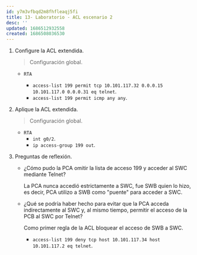 ```yaml
---
id: y7m3vfbqd2m8fhfleaqj5fi
title: 13- Laboratorio - ACL escenario 2
desc: ''
updated: 1686512932558
created: 1686508036530
---
```


1. Configure la ACL extendida.

	> Configuración global.

	- `RTA`

		- `access-list 199 permit tcp 10.101.117.32 0.0.0.15 10.101.117.0 0.0.0.31 eq telnet`.
		- `access-list 199 permit icmp any any`.

2. Aplique la ACL extendida.

	> Configuración global.

	- `RTA`
		- `int g0/2`.
		- `ip access-group 199 out`.

3. Preguntas de reflexión.

	- ¿Cómo pudo la PCA omitir la lista de acceso 199 y acceder al SWC mediante Telnet?

		La PCA nunca accedió estrictamente a SWC, fue SWB quien lo hizo, es decir, PCA utilizo a SWB como "puente" para acceder a SWC.

	- ¿Qué se podría haber hecho para evitar que la PCA acceda indirectamente al SWC y, al mismo tiempo, permitir el acceso de la PCB al SWC por Telnet?

		Como primer regla de la ACL bloquear el acceso de SWB a SWC.

		- `access-list 199 deny tcp host 10.101.117.34 host 10.101.117.2 eq telnet`.